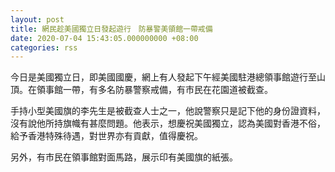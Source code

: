 ```yaml
---
layout: post
title: 網民趁美國獨立日發起遊行　防暴警美領館一帶戒備
date: 2020-07-04 15:43:05.000000000 +08:00
categories: rss
---
```


今日是美國獨立日，即美國國慶，網上有人發起下午經美國駐港總領事館遊行至山頂。在領事館一帶，有多名防暴警察戒備，有市民在花園道被截查。

手持小型美國旗的李先生是被截查人士之一，他說警察只是記下他的身份證資料，沒有說他所持旗幟有甚麼問題。他表示，想慶祝美國獨立，認為美國對香港不俗，給予香港特殊待遇，對世界亦有貢獻，值得慶祝。

另外，有市民在領事館對面馬路，展示印有美國旗的紙張。

